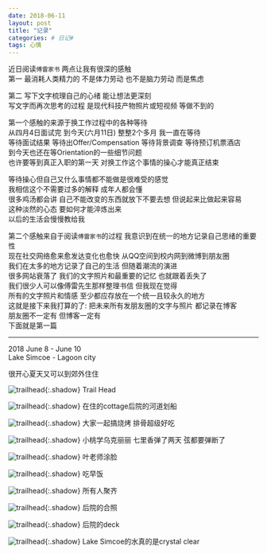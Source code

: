 ```yaml
---
date: 2018-06-11
layout: post
title: "记录"
categories: # 日记#
tags: 心情
---
```


近日阅读`傅雷家书` 两点让我有很深的感触    
第一 最消耗人类精力的 不是体力劳动 也不是脑力劳动 而是焦虑    

第二 写下文字梳理自己的心绪 能让想法更深刻   
写文字而再次思考的过程 是现代科技产物照片或短视频 等做不到的   

<!--more-->

第一个感触的来源于换工作过程中的各种等待   
从四月4日面试完 到今天(六月11日) 整整2个多月 我一直在等待   
等待面试结果 等待出Offer/Compensation 等待背景调查 等待预订机票酒店   
到今天也还在等Orientation的一些细节问题   
也许要等到真正入职的第一天 对换工作这个事情的操心才能真正结束   

等待操心但自己又什么事情都不能做是很难受的感觉   
我相信这个不需要过多的解释 成年人都会懂   
很多鸡汤都会讲 自己不能改变的东西就放下不要去想 但说起来比做起来容易   
这种淡然的心态 要如何才能淬炼出来   
以后的生活会慢慢教给我   

第二个感触来自于阅读`傅雷家书`的过程 我意识到在统一的地方记录自己思绪的重要性   
现在社交网络愈来愈发达变化也愈快 从QQ空间到校内网到微博到朋友圈   
我们在太多的地方记录了自己的生活 但随着潮流的演进   
很多网站衰落了 我们的文字照片和最重要的记忆 也就跟着丢失了   
我们很少人可以像傅雷先生那样整理书信 但我现在觉得   
所有的文字照片和情感 至少都应存放在一个统一且较永久的地方   
这就是接下来我打算的了: 把未来所有发朋友圈的文字与照片 都记录在博客   
朋友圈不一定有 但博客一定有   
下面就是第一篇   

----

2018 June 8 - June 10   
Lake Simcoe - Lagoon city   

很开心夏天又可以到郊外住住

![trailhead](../../../assets/photo/untitled-2861.jpg){:.shadow}
Trail Head   

![trailhead](../../../assets/photo/untitled-2867.jpg){:.shadow}
在住的cottage后院的河道划船   

![trailhead](../../../assets/photo/untitled-2876.jpg){:.shadow}
大家一起搞烧烤 排骨超级好吃

![trailhead](../../../assets/photo/untitled-2880.jpg){:.shadow}
小桃学乌克丽丽 七里香弹了两天 弦都要弹断了   

![trailhead](../../../assets/photo/untitled-2920.jpg){:.shadow}
叶老师涂脸   

![trailhead](../../../assets/photo/untitled-2925.jpg){:.shadow}
吃早饭

![trailhead](../../../assets/photo/untitled-2931.jpg){:.shadow}
所有人聚齐

![trailhead](../../../assets/photo/untitled-2938.jpg){:.shadow}
后院的合照

![trailhead](../../../assets/photo/untitled-2940.jpg){:.shadow}
后院的deck

![trailhead](../../../assets/photo/untitled-2962.jpg){:.shadow}
Lake Simcoe的水真的是crystal clear





